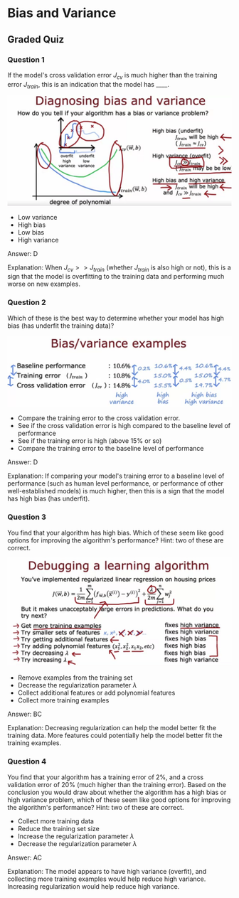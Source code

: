 # Bias and Variance

## Graded Quiz

### Question 1

If the model's cross validation error $J_{cv}$ is much higher than the training error $J_{train}$, this is an indication that the model has ____.

![DiagnosingBiasVariance](./images/C2_W3_Q2_DiagnosingBiasVariance.png)

- Low variance
- High bias
- Low bias
- High variance

Answer: D

Explanation: When $J_{cv} >> J_{train}$ (whether $J_{train}$ is also high or not), this is a sign that the model is overfitting to the training data and performing much worse on new examples.

### Question 2

Which of these is the best way to determine whether your model has high bias (has underfit the training data)?

![BiasVarianceExamples](./images/C2_W3_Q2_BiasVarianceExamples.png)

- Compare the training error to the cross validation error.
- See if the cross validation error is high compared to the baseline level of performance
- See if the training error is high (above 15% or so)
- Compare the training error to the baseline level of performance

Answer: D

Explanation: If comparing your model's training error to a baseline level of performance (such as human level performance, or performance of other well-established models) is much higher, then this is a sign that the model has high bias (has underfit).

### Question 3

You find that your algorithm has high bias. Which of these seem like good options for improving the algorithm's performance? Hint: two of these are correct.

![DebuggingAlgorithm](./images/C2_W3_Q2_DebuggingAlgorithm.png)

- Remove examples from the training set
- Decrease the regularization parameter $\lambda$
- Collect additional features or add polynomial features
- Collect more training examples

Answer: BC

Explanation: Decreasing regularization can help the model better fit the training data. More features could potentially help the model better fit the training examples.

### Question 4

You find that your algorithm has a training error of 2%, and a cross validation error of 20% (much higher than the training error). Based on the conclusion you would draw about whether the algorithm has a high bias or high variance problem, which of these seem like good options for improving the algorithm's performance? Hint: two of these are correct.

- Collect more training data
- Reduce the training set size
- Increase the regularization parameter $\lambda$
- Decrease the regularization parameter $\lambda$

Answer: AC

Explanation: The model appears to have high variance (overfit), and collecting more training examples would help reduce high variance. Increasing regularization would help reduce high variance.

